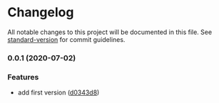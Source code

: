 # Changelog

All notable changes to this project will be documented in this file. See [standard-version](https://github.com/conventional-changelog/standard-version) for commit guidelines.

### 0.0.1 (2020-07-02)


### Features

* add first version ([d0343d8](https://github.com/loopingz/jsonpath-transformer/commit/d0343d8e98dd3275850545b10baa22bf2c96ff9c))
